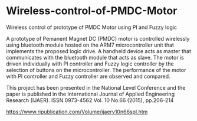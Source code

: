 # Wireless-control-of-PMDC-Motor
Wireless control of prototype of PMDC Motor using PI and Fuzzy logic

A prototype of Pemanent Magnet DC (PMDC) motor is controlled wirelessly
using bluetooth module hosted on the ARM7 microcontroller unit that 
implements the proposed logic drive. A handheld device acts as master that
communicates with the bluetooth module that acts as slave. The motor is 
driven individually with PI controller and Fuzzy logic controller by the 
selection of buttons on the microcontroller. The performance of the motor
with PI controller and Fuzzy controller are observed and compared. 

This project has been presented in the National Level Conference and the
paper is published in the International Journal of Applied Engineering Research (IJAER).
ISSN 0973-4562 Vol. 10 No.66 (2015), pp.206-214

https://www.ripublication.com/Volume/ijaerv10n66spl.htm



